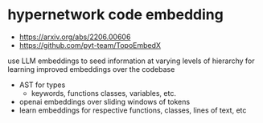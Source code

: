 # hypernetwork code embedding

* https://arxiv.org/abs/2206.00606
* https://github.com/pyt-team/TopoEmbedX

use LLM embeddings to seed information at varying levels of hierarchy for learning improved embeddings over the codebase

- AST for types
  - keywords, functions classes, variables, etc.
- openai embeddings over sliding windows of tokens
- learn embeddings for respective functions, classes, lines of text, etc
